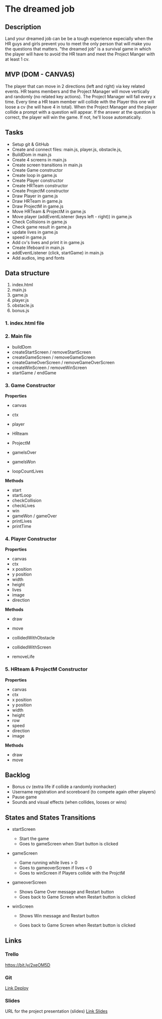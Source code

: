 # The dreamed job

## Description

Land your dreamed job can be be a tough experience expecially when the HR guys and girls prevent you to meet the only person that will make you the questions that matters. "the dreamed job" is a survival game in which the player will have to avoid the HR team and meet the Project Manger with at least 1 cv.

## MVP (DOM - CANVAS)

The player that can move in 2 directions (left and right) via key related events. HR teams members and the Project Manager will move vertically and randomly (no related key actions). The Project Manager will fall every x time. Every time a HR team member will collide with the Player this one will loose a cv (he will have 4 in total). When the Project Manager and the player collide a prompt with a question will appear. If the answer at the question is correct, the player will win the game. If not, he'll loose automatically.

## Tasks

- Setup git & GitHub
- Create and connect files: main.js, player.js, obstacle.js,
- BuildDom in main.js
- Create 4 screens in main.js
- Create screen transitions in main.js
- Create Game constructor
- Create loop in game.js
- Create Player constructor
- Create HRTeam constructor
- Create ProjectM constructor
- Draw Player in game.js
- Draw HRTeam in game.js
- Draw ProjectM in game.js
- Move HRTeam & ProjectM in game.js
- Move player (addEventListener (keys left - right)) in game.js
- Check Collisions in game.js
- Check game result in game.js
- update lives in game.js
- speed in game.js
- Add cv's lives and print it in game.js
- Create lifeboard in main.js
- addEventListener (click, startGame) in main.js
- Add audios, img and fonts

## Data structure

1. index.html
2. main.js
3. game.js
4. player.js
5. obstacle.js
6. bonus.js

### 1. index.html file

### 2. Main file

- buildDom
- createStartScreen / removeStartScreen
- createGameScreen / removeGameScreen
- createGameOverScreen / removeGameOverScreen
- createWinScreen / removeWinScreen
- startGame / endGame

### 3. Game Constructor

**Properties**

- canvas

- ctx

- player

- HRteam

- ProjectM

- gameIsOver

- gameIsWon

- loopCountLives

**Methods**

- start
- startLoop
- checkCollision
- checkLives
- win
- gameWon / gameOver
- printLives
- printTime

### 4. Player Constructor

**Properties**

- canvas
- ctx
- x position
- y position
- width
- height
- lives
- image
- direction

**Methods**

- draw

- move

- collidedWithObstacle

- collidedWithScreen

- removeLife

### 5. HRteam & ProjectM Constructor

**Properties**

- canvas
- ctx
- x position
- y position
- width
- height
- row
- speed
- direction
- image

**Methods**

- draw
- move

## Backlog

- Bonus cv (extra life if collide a randomly ironhacker)
- Username registration and scoreboard (to compete again other players)
- Pause game
- Sounds and visual effects (when collides, looses or wins)

## States and States Transitions

- startScreen

  - Start the game
  - Goes to gameScreen when Start button is clicked

- gameScreen

  - Game running while lives > 0
  - Goes to gameoverScreen if lives < 0
  - Goes to winScreen if Players collide with the ProjctM

- gameoverScreen

  - Shows Game Over message and Restart button
  - Goes back to Game Screen when Restart button is clicked

- winScreen

  - Shows Win message and Restart button

  - Goes back to Game Screen when Restart button is clicked

## Links

### Trello

https://bit.ly/2xeOM5D

### Git

[Link Deploy](https://bit.ly/3abLQE7)

### Slides

URL for the project presentation (slides) [Link Slides](https://bit.ly/2KbTiUY)

